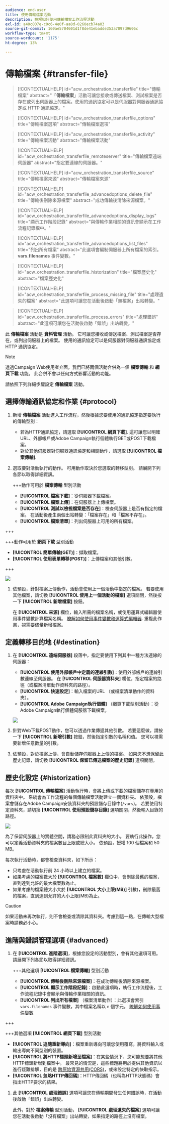 ```yaml
---
audience: end-user
title: 使用傳輸檔案活動
description: 瞭解如何使用傳輸檔案工作流程活動
exl-id: a40c007e-c0c6-4e0f-aa0d-0260ecb74a03
source-git-commit: 160ae5704601d1f8de41ebadde353a7097d9606c
workflow-type: tm+mt
source-wordcount: '1175'
ht-degree: 13%

---
```


# 傳輸檔案 {#transfer-file}

>[!CONTEXTUALHELP]
>id="acw_orchestration_transferfile"
>title="傳輸檔案"
>abstract="「**傳輸檔案**」活動可讓您接收或傳送檔案、測試檔案是否存在或列出伺服器上的檔案。使用的通訊協定可以是伺服器對伺服器通訊協定或 HTTP 通訊協定。"

>[!CONTEXTUALHELP]
>id="acw_orchestration_transferfile_options"
>title="傳輸檔案選項"
>abstract="傳輸檔案選項"

>[!CONTEXTUALHELP]
>id="acw_orchestration_transferfile_activity"
>title="傳輸檔案活動"
>abstract="傳輸檔案活動"

>[!CONTEXTUALHELP]
>id="acw_orchestration_transferfile_remoteserver"
>title="傳輸檔案遠端伺服器"
>abstract="指定要連線的伺服器。"

>[!CONTEXTUALHELP]
>id="acw_orchestration_transferfile_source"
>title="傳輸檔案來源"
>abstract="傳輸檔案來源"

>[!CONTEXTUALHELP]
>id="acw_orchestration_transferfile_advancedoptions_delete_file"
>title="傳輸後刪除來源檔案"
>abstract="成功傳輸後清除來源檔案。"

>[!CONTEXTUALHELP]
>id="acw_orchestration_transferfile_advancedoptions_display_logs"
>title="顯示工作階段記錄"
>abstract="與傳輸作業相關的資訊會顯示在工作流程記錄檔中。"

>[!CONTEXTUALHELP]
>id="acw_orchestration_transferfile_advancedoptions_list_files"
>title="列出所有檔案"
>abstract="此選項會編制伺服器上所有檔案的索引。 **vars.filenames** 事件變數。"

>[!CONTEXTUALHELP]
>id="acw_orchestration_transferfile_historization"
>title="檔案歷史化"
>abstract="檔案歷史化"

>[!CONTEXTUALHELP]
>id="acw_orchestration_transferfile_process_missing_file"
>title="處理遺失的檔案"
>abstract="此選項可讓您在活動後啟動「無檔案」出站轉變。"

>[!CONTEXTUALHELP]
>id="acw_orchestration_transferfile_process_errors"
>title="處理錯誤"
>abstract="此選項可讓您在活動後啟動「錯誤」出站轉變。"

此 **傳輸檔案** 活動是 **資料管理** 活動。 它可讓您接收或傳送檔案、測試檔案是否存在，或列出伺服器上的檔案。 使用的通訊協定可以是伺服器對伺服器通訊協定或 HTTP 通訊協定。

>[!NOTE]
>
>透過Campaign Web使用者介面，我們已將兩個活動合併為一個 **檔案傳輸** 和 **網頁下載** 功能。 此合併不會以任何方式影響活動的功能。

請依照下列詳細步驟設定 **傳輸檔案** 活動。

## 選擇傳輸通訊協定和作業 {#protocol}

1. 新增 **傳輸檔案** 活動進入工作流程，然後根據您要使用的通訊協定指定要執行的傳輸型別：

   * 若為HTTP通訊協定，請選取 **[!UICONTROL 網頁下載]**. 這可讓您以明確URL、外部帳戶或Adobe Campaign執行個體執行GET或POST下載檔案。
   * 對於其他伺服器對伺服器通訊協定和相關動作，請選取 **[!UICONTROL 檔案傳輸]**.

1. 選取要對活動執行的動作。 可用動作取決於您選取的轉移型別。 請展開下列各節以取得詳細資訊。

   +++動作可用於 **檔案傳輸** 型別活動

   * **[!UICONTROL 檔案下載]**：從伺服器下載檔案。
   * **[!UICONTROL 檔案上傳]**：在伺服器上上傳檔案。
   * **[!UICONTROL 測試以檢視檔案是否存在]**：檢查伺服器上是否有指定的檔案。 在活動後產生兩個出站轉變：「檔案存在」和「檔案不存在」。
   * **[!UICONTROL 檔案清單]**：列出伺服器上可用的所有檔案。

+++

   +++動作可用於 **網頁下載** 型別活動

   * **[!UICONTROL 簡單傳輸(GET)]**：擷取檔案。
   * **[!UICONTROL 使用表單轉移(POST)]**：上傳檔案和其他引數。

+++

   ![](../assets/workflow-transfer-file-action.png)

1. 依預設，針對檔案上傳動作，活動會使用上一個活動中指定的檔案。 若要使用其他檔案，請切換 **[!UICONTROL 使用上一個活動的檔案]** 選項關閉，然後按一下 **[!UICONTROL 新增檔案]** 按鈕。

   在 **[!UICONTROL 來源]** 欄位，輸入所需的檔案名稱，或使用運算式編輯器使用事件變數計算檔案名稱。 [瞭解如何使用事件變數和運算式編輯器](../event-variables.md). 重複此作業，視需要儘量新增檔案。

## 定義轉移目的地 {#destination}

1. 在 **[!UICONTROL 遠端伺服器]** 段落中，指定要使用下列其中一種方法連線的伺服器：

   * **[!UICONTROL 使用外部帳戶中定義的連線引數]**：使用外部帳戶的連線引數連線至伺服器。 在 **[!UICONTROL 伺服器資料夾]** 欄位，指定檔案的路徑（或檔案清單動作資料夾的路徑）。
   * **[!UICONTROL 快速設定]**：輸入檔案的URL （或檔案清單動作的資料夾）。
   * **[!UICONTROL Adobe Campaign執行個體]** （網頁下載型別活動）：從Adobe Campaign執行個體伺服器下載檔案。

   ![](../assets/workflow-transfer-file-server.png)

1. 針對Web下載POST動作，您可以透過作業傳遞其他引數。 若要這麼做，請按一下 **[!UICONTROL 新增引數]** 按鈕，然後指定引數的名稱和值。 您可以視需要新增任意數量的引數。

1. 依預設，對於檔案上傳，會自動儲存伺服器上上傳的檔案。 如果您不想保留此歷史記錄，請切換 **[!UICONTROL 保留已傳送檔案的歷史記錄]** 選項關閉。

## 歷史化設定 {#historization}

每次 **[!UICONTROL 傳輸檔案]** 活動執行時，會將上傳或下載的檔案儲存在專用的資料夾中。 系統會為工作流程的每個傳輸檔案活動建立一個資料夾。 依預設，檔案會儲存在Adobe Campaign安裝資料夾的預設儲存目錄中(`/vars`)。 若要使用特定資料夾，請切換 **[!UICONTROL 使用預設儲存目錄]** 選項關閉，然後輸入目錄的路徑。

![](../assets/workflow-transfer-file-historization.png)

為了保留伺服器上的實體空間，請務必限制此資料夾的大小。 要執行此操作，您可以定義活動資料夾的檔案數目上限或總大小。 依預設，授權 100 個檔案和 50 MB。

每次執行活動時，都會檢查資料夾，如下所示：

* 只考慮在活動執行前 24 小時以上建立的檔案。
* 如果考慮的檔案數大於 **[!UICONTROL 檔案數]** 欄位中，會刪除最舊的檔案，直到達到允許的最大檔案數為止。
* 如果考慮的檔案總大小大於 **[!UICONTROL 大小上限(MB)]** 引數)，刪除最舊的檔案，直到達到允許的大小上限(MB)為止。

>[!CAUTION]
>
>如果活動未再次執行，則不會檢查或清除其資料夾。考慮到這一點，在傳輸大型檔案時請務必小心。

## 進階與錯誤管理選項 {#advanced}

1. 在 **[!UICONTROL 進階選項]**，根據您設定的活動型別，會有其他選項可用。 請展開下列各節以取得詳細資訊。

   +++其他選項 **[!UICONTROL 檔案傳輸]** 型別活動

   * **[!UICONTROL 傳輸後刪除來源檔案]**：在成功傳輸後清除來源檔案。
   * **[!UICONTROL 顯示工作階段記錄]**：啟動此選項時，執行工作流程後，工作流程記錄中會顯示與傳輸作業相關的資訊。
   * **[!UICONTROL 列出所有檔案]** （檔案清單動作）：此選項會索引 `vars.filenames` 事件變數，其中檔案名稱以 `n` 個字元。 [瞭解如何使用事件變數](../event-variables.md)

+++

   +++其他選項 **[!UICONTROL 網頁下載]** 型別活動

   * **[!UICONTROL 追隨重新導向]**：檔案重新導向可讓您使用覆寫，將資料輸入或輸出導向不同型別的裝置。
   * **[!UICONTROL 將HTTP標頭新增至檔案]**：在某些情況下，您可能想要將其他HTTP標頭新增到檔案中。 最常見的情況是，這些標題將用於提供其他資訊以進行疑難排解，目的是 [跨原始資源共用(CORS)](https://developer.mozilla.org/docs/Web/HTTP/CORS)，或來設定特定的快取指示。
   * **[!UICONTROL 忽略HTTP傳回碼]**：HTTP傳回碼（也稱為HTTP狀態碼）會指出HTTP要求的結果。

1. 此 **[!UICONTROL 處理錯誤]** 選項可讓您在傳輸期間發生任何錯誤時，在活動後啟動「錯誤」出站轉變。

   此外，對於 **檔案傳輸** 型別活動， **[!UICONTROL 處理遺失的檔案]** 選項可讓您在活動後啟動「沒有檔案」出站轉變，如果指定的路徑上沒有檔案。
